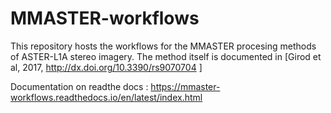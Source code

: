 # MMASTER-workflows

This repository hosts the workflows for the MMASTER procesing methods of ASTER-L1A stereo imagery. The method itself is documented in [Girod et al, 2017, http://dx.doi.org/10.3390/rs9070704 ]

Documentation on readthe docs : https://mmaster-workflows.readthedocs.io/en/latest/index.html
